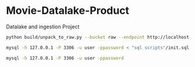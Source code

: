 # Movie-Datalake-Product
Datalake and ingestion Project

```bash
python build/unpack_to_raw.py --bucket raw --endpoint http://localhost:4566
```

```bash
mysql -h 127.0.0.1 -P 3306 -u user -ppassword < "sql scripts"/init.sql
```


```bash
mysql -h 127.0.0.1 -P 3306 -u user -ppassword
```